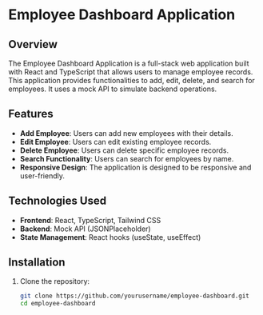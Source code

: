 # Employee Dashboard Application

## Overview

The Employee Dashboard Application is a full-stack web application built with React and TypeScript that allows users to manage employee records. This application provides functionalities to add, edit, delete, and search for employees. It uses a mock API to simulate backend operations.

## Features

- **Add Employee**: Users can add new employees with their details.
- **Edit Employee**: Users can edit existing employee records.
- **Delete Employee**: Users can delete specific employee records.
- **Search Functionality**: Users can search for employees by name.
- **Responsive Design**: The application is designed to be responsive and user-friendly.

## Technologies Used

- **Frontend**: React, TypeScript, Tailwind CSS
- **Backend**: Mock API (JSONPlaceholder)
- **State Management**: React hooks (useState, useEffect)

## Installation

1. Clone the repository:

   ```bash
   git clone https://github.com/yourusername/employee-dashboard.git
   cd employee-dashboard
